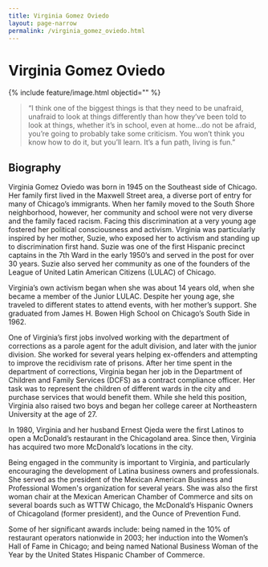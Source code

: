 ```yaml
---
title: Virginia Gomez Oviedo
layout: page-narrow
permalink: /virginia_gomez_oviedo.html
---
```

# Virginia Gomez Oviedo

{% include feature/image.html objectid="" %}

>“I think one of the biggest things is that they need to be unafraid, unafraid to look at things differently than how they’ve been told to look at things, whether it’s in school, even at home…do not be afraid, you’re going to probably take some criticism. You won’t think you know how to do it, but you’ll learn. It’s a fun path, living is fun.” 

## Biography

Virginia Gomez Oviedo was born in 1945 on the Southeast side of Chicago. Her family first lived in the Maxwell Street area, a diverse port of entry for many of Chicago’s immigrants.  When her family moved to the South Shore neighborhood, however, her community and school were not very diverse and the family faced racism.  Facing this discrimination at a very young age fostered her political consciousness and activism. Virginia was particularly inspired by her mother, Suzie, who exposed her to activism and standing up to discrimination first hand.  Suzie was one of the first Hispanic precinct captains in the 7th Ward in the early 1950’s and served in the post for over 30 years. Suzie also served her community as one of the founders of the League of United Latin American Citizens (LULAC) of Chicago.

Virginia’s own activism began when she was about 14 years old, when she became a member of the Junior LULAC. Despite her young age, she traveled to different states to attend events, with her mother’s support. She graduated from James H. Bowen High School on Chicago’s South Side in 1962. 

One of Virginia’s first jobs involved working with the department of corrections as a parole agent for the adult division, and later with the junior division. She worked for several years helping ex-offenders and attempting to improve the recidivism rate of prisons. After her time spent in the department of corrections, Virginia began her job in the Department of Children and Family Services (DCFS) as a contract compliance officer. Her task was to represent the children of different wards in the city and purchase services that would benefit them. While she held this position, Virginia also raised two boys and began her college career at Northeastern University at the age of 27.

In 1980, Virginia and her husband Ernest Ojeda were the first Latinos to open a McDonald’s restaurant in the Chicagoland area.  Since then, Virginia has acquired two more McDonald’s locations in the city.

Being engaged in the community is important to Virginia, and particularly encouraging the development of Latina business owners and professionals.  She served as the president of the Mexican American Business and Professional Women's organization for several years.  She was also the first woman chair at the Mexican American Chamber of Commerce and sits on several boards such as WTTW Chicago, the McDonald’s Hispanic Owners of Chicagoland (former president), and the Ounce of Prevention Fund.

Some of her significant awards include: being named in the 10% of restaurant operators nationwide in 2003; her induction into the Women’s Hall of Fame in Chicago; and being named National Business Woman of the Year by the United States Hispanic Chamber of Commerce.
